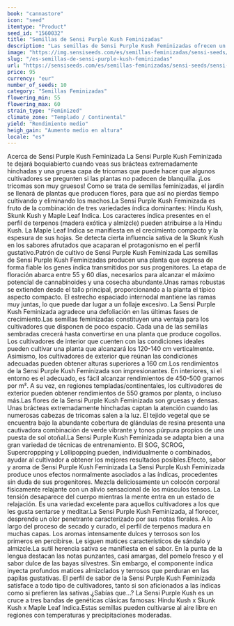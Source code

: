 ```yaml
---
book: "cannastore"
icon: "seed"
itemtype: "Product"
seed_id: "1560032"
title: "Semillas de Sensi Purple Kush Feminizadas"
description: "Las semillas de Sensi Purple Kush Feminizadas ofrecen un rendimiento excelente. Predomina la morfología índica con efectos corporales y matices almizclados."
image: "https://img.sensiseeds.com/es/semillas-feminizadas/sensi-seeds/sensi-purple-kush-feminizada-image.png"
slug: "/es-semillas-de-sensi-purple-kush-feminizadas"
url: "https://sensiseeds.com/es/semillas-feminizadas/sensi-seeds/sensi-purple-kush-feminizada?a_aid=cannastore"
price: 95
currency: "eur"
number_of_seeds: 10
category: "Semillas Feminizadas"
flowering_min: 55
flowering_max: 60
strain_type: "Feminized"
climate_zone: "Templado / Continental"
yield: "Rendimiento medio"
heigh_gain: "Aumento medio en altura"
locale: "es"
---
```

Acerca de Sensi Purple Kush Feminizada La Sensi Purple Kush Feminizada te dejará boquiabierto cuando veas sus brácteas extremadamente hinchadas y una gruesa capa de tricomas que puede hacer que algunos cultivadores se pregunten si las plantas no padecen de blanquilla. ¡Los tricomas son muy gruesos! Como se trata de semillas feminizadas, el jardín se llenará de plantas que producen flores, para que así no pierdas tiempo cultivando y eliminando los machos.La Sensi Purple Kush Feminizada es fruto de la combinación de tres variedades índica dominantes: Hindu Kush, Skunk Kush y Maple Leaf Indica. Los caracteres índica presentes en el perfil de terpenos (madera exótica y almizcle) pueden atribuirse a la Hindu Kush. La Maple Leaf Indica se manifiesta en el crecimiento compacto y la espesura de sus hojas. Se detecta cierta influencia sativa de la Skunk Kush en los sabores afrutados que acaparan el protagonismo en el perfil gustativo.Patrón de cultivo de Sensi Purple Kush Feminizada Las semillas de Sensi Purple Kush Feminizadas producen una planta que expresa de forma fiable los genes índica transmitidos por sus progenitores. La etapa de floración abarca entre 55 y 60 días, necesarios para alcanzar el máximo potencial de cannabinoides y una cosecha abundante.Unas ramas robustas se extienden desde el tallo principal, proporcionando a la planta el típico aspecto compacto. El estrecho espaciado internodal mantiene las ramas muy juntas, lo que puede dar lugar a un follaje excesivo. La Sensi Purple Kush Feminizada agradece una defoliación en las últimas fases de crecimiento.Las semillas feminizadas constituyen una ventaja para los cultivadores que disponen de poco espacio. Cada una de las semillas sembradas crecerá hasta convertirse en una planta que produce cogollos. Los cultivadores de interior que cuenten con las condiciones ideales pueden cultivar una planta que alcanzará los 120-140 cm verticalmente. Asimismo, los cultivadores de exterior que reúnan las condiciones adecuadas pueden obtener alturas superiores a 160 cm.Los rendimientos de la Sensi Purple Kush Feminizada son impresionantes. En interiores, si el entorno es el adecuado, es fácil alcanzar rendimientos de 450-500 gramos por m². A su vez, en regiones templadas/continentales, los cultivadores de exterior pueden obtener rendimientos de 550 gramos por planta, o incluso más.Las flores de la Sensi Purple Kush Feminizada son gruesas y densas. Unas brácteas extremadamente hinchadas captan la atención cuando las numerosas cabezas de tricomas salen a la luz. El tejido vegetal que se encuentra bajo la abundante cobertura de glándulas de resina presenta una cautivadora combinación de verde vibrante y tonos púrpura propios de una puesta de sol otoñal.La Sensi Purple Kush Feminizada se adapta bien a una gran variedad de técnicas de entrenamiento. El SOG, SCROG, Supercroppping y Lollipopping pueden, individualmente o combinados, ayudar al cultivador a obtener los mejores resultados posibles.Efecto, sabor y aroma de Sensi Purple Kush Feminizada La Sensi Purple Kush Feminizada produce unos efectos normalmente asociados a las índicas, procedentes sin duda de sus progenitores. Mezcla deliciosamente un colocón corporal físicamente relajante con un alivio sensacional de los músculos tensos. La tensión desaparece del cuerpo mientras la mente entra en un estado de relajación. Es una variedad excelente para aquellos cultivadores a los que les gusta sentarse y meditar.La Sensi Purple Kush Feminizada, al florecer, desprende un olor penetrante caracterizado por sus notas florales. A lo largo del proceso de secado y curado, el perfil de terpenos madura en muchas capas. Los aromas intensamente dulces y terrosos son los primeros en percibirse. Le siguen matices característicos de sándalo y almizcle.La sutil herencia sativa se manifiesta en el sabor. En la punta de la lengua destacan las notas punzantes, casi amargas, del pomelo fresco y el sabor dulce de las bayas silvestres. Sin embargo, el componente índica inyecta profundos matices almizclados y terrosos que perduran en las papilas gustativas. El perfil de sabor de la Sensi Purple Kush Feminizada satisface a todo tipo de cultivadores, tanto si son aficionados a las índicas como si prefieren las sativas.¿Sabías que…? La Sensi Purple Kush es un cruce a tres bandas de genéticas clásicas famosas: Hindu Kush x Skunk Kush x Maple Leaf Indica.Estas semillas pueden cultivarse al aire libre en regiones con temperaturas y precipitaciones moderadas.
